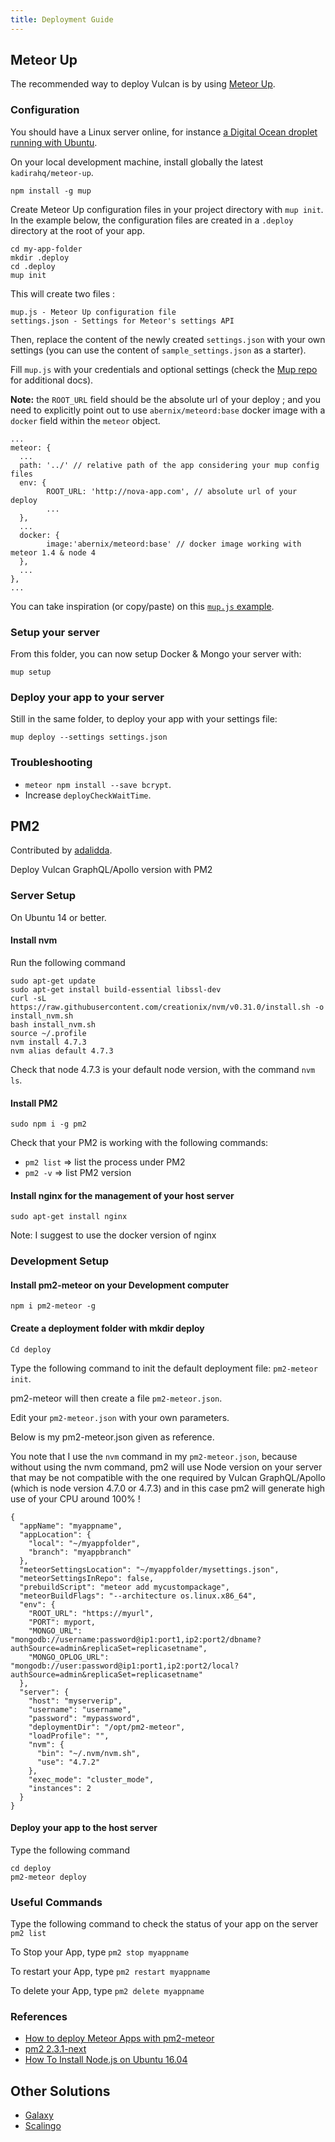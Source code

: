 ```yaml
---
title: Deployment Guide
---
```


## Meteor Up

The recommended way to deploy Vulcan is by using [Meteor Up](https://github.com/zodern/meteor-up).

### Configuration

You should have a Linux server online, for instance [a Digital Ocean droplet running with Ubuntu](https://www.digitalocean.com).

On your local development machine, install globally the latest `kadirahq/meteor-up`.

```
npm install -g mup
```

Create Meteor Up configuration files in your project directory with `mup init`. In the example below, the configuration files are created in a `.deploy` directory at the root of your app.

```
cd my-app-folder
mkdir .deploy
cd .deploy
mup init
```

This will create two files :

```
mup.js - Meteor Up configuration file
settings.json - Settings for Meteor's settings API
```

Then, replace the content of the newly created `settings.json` with your own settings (you can use the content of `sample_settings.json` as a starter).

Fill `mup.js` with your credentials and optional settings (check the [Mup repo](https://github.com/kadirahq/meteor-up) for additional docs).

**Note:** the `ROOT_URL` field should be the absolute url of your deploy ; and you need to explicitly point out to use `abernix/meteord:base` docker image with a `docker` field within the `meteor` object.

```
...
meteor: {
  ...
  path: '../' // relative path of the app considering your mup config files
  env: {
        ROOT_URL: 'http://nova-app.com', // absolute url of your deploy
        ...
  },
  ...
  docker: {
        image:'abernix/meteord:base' // docker image working with meteor 1.4 & node 4
  },
  ...
},
...
```

You can take inspiration (or copy/paste) on this [`mup.js` example](https://gist.github.com/xavcz/6ddc2bb6f67fe0936c8328ab3314641d).

### Setup your server

From this folder, you can now setup Docker & Mongo your server with:
```
mup setup
```

### Deploy your app to your server

Still in the same folder, to deploy your app with your settings file:

```
mup deploy --settings settings.json
```

### Troubleshooting

- `meteor npm install --save bcrypt`.
- Increase `deployCheckWaitTime`.

## PM2

Contributed by [adalidda](https://github.com/VulcanJS/Vulcan/issues/1552#issuecomment-276948862).

Deploy Vulcan GraphQL/Apollo version with PM2

### Server Setup

On Ubuntu 14 or better.

#### Install nvm
Run the following command

```
sudo apt-get update
sudo apt-get install build-essential libssl-dev
curl -sL https://raw.githubusercontent.com/creationix/nvm/v0.31.0/install.sh -o install_nvm.sh
bash install_nvm.sh
source ~/.profile
nvm install 4.7.3
nvm alias default 4.7.3
```

Check that node 4.7.3 is your default node version, with the command `nvm ls`.

#### Install PM2

```
sudo npm i -g pm2
```

Check that your PM2 is working with the following commands:

- `pm2 list` => list the process under PM2
- `pm2 -v` => list PM2 version

#### Install nginx for the management of your host server

```
sudo apt-get install nginx
```

Note: I suggest to use the docker version of nginx

### Development Setup

#### Install pm2-meteor on your Development computer

```
npm i pm2-meteor -g
```

#### Create a deployment folder with mkdir deploy

```
Cd deploy
```

Type the following command to init the default deployment file: `pm2-meteor init`.

pm2-meteor will then create a file `pm2-meteor.json`.

Edit your `pm2-meteor.json` with your own parameters.

Below is my pm2-meteor.json given as reference.

You note that I use the `nvm` command in my `pm2-meteor.json`, because without using the nvm command, pm2 will use Node version on your server that may be not compatible with the one required by Vulcan GraphQL/Apollo (which is node version 4.7.0 or 4.7.3) and in this case pm2 will generate high use of your CPU around 100% !

```
{
  "appName": "myappname",
  "appLocation": {
    "local": "~/myappfolder",
    "branch": "myappbranch"
  },
  "meteorSettingsLocation": "~/myappfolder/mysettings.json",
  "meteorSettingsInRepo": false,
  "prebuildScript": "meteor add mycustompackage",
  "meteorBuildFlags": "--architecture os.linux.x86_64",
  "env": {
    "ROOT_URL": "https://myurl",
    "PORT": myport,
    "MONGO_URL": "mongodb://username:password@ip1:port1,ip2:port2/dbname?authSource=admin&replicaSet=replicasetname",
    "MONGO_OPLOG_URL": "mongodb://user:password@ip1:port1,ip2:port2/local?authSource=admin&replicaSet=replicasetname"
  },
  "server": {
    "host": "myserverip",
    "username": "username",
    "password": "mypassword",
    "deploymentDir": "/opt/pm2-meteor",
    "loadProfile": "",
    "nvm": {
      "bin": "~/.nvm/nvm.sh",
      "use": "4.7.2"
    },
    "exec_mode": "cluster_mode",
    "instances": 2
  }
}
```

#### Deploy your app to the host server

Type the following command

```
cd deploy
pm2-meteor deploy
```

### Useful Commands

Type the following command to check the status of your app on the server
`pm2 list`

To Stop your App, type
`pm2 stop myappname`

To restart your App, type
`pm2 restart myappname`

To delete your App, type
`pm2 delete myappname`

### References

- [How to deploy Meteor Apps with pm2-meteor](http://pm2-meteor.betawerk.co/)
- [pm2 2.3.1-next](https://libraries.io/npm/pm2)
- [How To Install Node.js on Ubuntu 16.04](https://www.digitalocean.com/community/tutorials/how-to-install-node-js-on-ubuntu-16-04)

## Other Solutions

- [Galaxy](http://galaxy.meteor.com)
- [Scalingo](https://scalingo.com/)